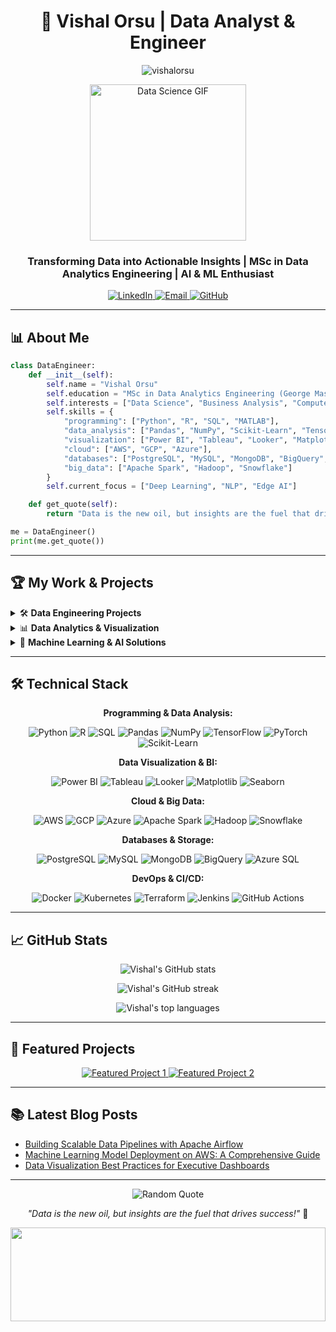 <h1 align="center">🚀 Vishal Orsu | Data Analyst & Engineer</h1>
<p align="center">
  <img src="https://komarev.com/ghpvc/?username=vishalorsu&label=Profile%20Views&color=0e75b6&style=flat" alt="vishalorsu" />
</p>

<div align="center">
  <img src="https://media4.giphy.com/media/v1.Y2lkPTc5MGI3NjExbnRhODZ1eHJ5dXZ1aDY0eHk1Z2t4ZDFhcDc4OGQyY2IwZW04YWpicCZlcD12MV9pbnRlcm5hbF9naWZfYnlfaWQmY3Q9cw/gjrYDwbjnK8x36xZIO/giphy.gif" width="250" alt="Data Science GIF"/>
  <h3>Transforming Data into Actionable Insights | MSc in Data Analytics Engineering | AI & ML Enthusiast</h3>
</div>

<p align="center">
  <a href="https://www.linkedin.com/in/vishalorsu/">
    <img src="https://img.shields.io/badge/LinkedIn-0077B5?style=for-the-badge&logo=linkedin&logoColor=white" alt="LinkedIn"/>
  </a>
  <a href="mailto:vishalorsu@gmail.com">
    <img src="https://img.shields.io/badge/Gmail-D14836?style=for-the-badge&logo=gmail&logoColor=white" alt="Email"/>
  </a>
  <a href="https://github.com/vishalorsu">
    <img src="https://img.shields.io/badge/GitHub-100000?style=for-the-badge&logo=github&logoColor=white" alt="GitHub"/>
  </a>
</p>

<hr>

## 📊 About Me

```python
class DataEngineer:
    def __init__(self):
        self.name = "Vishal Orsu"
        self.education = "MSc in Data Analytics Engineering (George Mason University)"
        self.interests = ["Data Science", "Business Analysis", "Computer Vision", "Machine Learning"]
        self.skills = {
            "programming": ["Python", "R", "SQL", "MATLAB"],
            "data_analysis": ["Pandas", "NumPy", "Scikit-Learn", "TensorFlow", "PyTorch"],
            "visualization": ["Power BI", "Tableau", "Looker", "Matplotlib", "Seaborn"],
            "cloud": ["AWS", "GCP", "Azure"],
            "databases": ["PostgreSQL", "MySQL", "MongoDB", "BigQuery", "Azure SQL"],
            "big_data": ["Apache Spark", "Hadoop", "Snowflake"]
        }
        self.current_focus = ["Deep Learning", "NLP", "Edge AI"]

    def get_quote(self):
        return "Data is the new oil, but insights are the fuel that drives success!"

me = DataEngineer()
print(me.get_quote())
```

<hr>

## 🏆 My Work & Projects

<details>
<summary>🛠️ <b>Data Engineering Projects</b></summary>
<br>
  
1. **Real-time Data Pipeline (AWS)**
   - Built ETL pipeline using AWS Kinesis, Lambda, and S3
   - Implemented streaming analytics for e-commerce data
   - Technologies: Python, AWS, Kinesis, Lambda, S3, Redshift

2. **Customer Segmentation Engine**
   - Developed clustering algorithm for customer behavior analysis
   - Integrated with Power BI for interactive visualizations
   - Technologies: Python, Scikit-Learn, AWS, Power BI
</details>

<details>
<summary>📊 <b>Data Analytics & Visualization</b></summary>
<br>
  
1. **Predictive Maintenance Dashboard**
   - Created ML model for equipment failure prediction
   - Developed interactive dashboard for maintenance teams
   - Technologies: Python, TensorFlow, Tableau, SQL

2. **Market Basket Analysis**
   - Implemented association rule mining for product recommendations
   - Developed visualizations for business stakeholders
   - Technologies: R, Python, Tableau, Power BI
</details>

<details>
<summary>🤖 <b>Machine Learning & AI Solutions</b></summary>
<br>
  
1. **Computer Vision for Quality Control**
   - Developed image recognition system for manufacturing defects
   - Deployed on edge devices for real-time processing
   - Technologies: Python, PyTorch, OpenCV, TensorFlow Lite

2. **NLP-based Customer Feedback Analysis**
   - Created sentiment analysis pipeline for customer reviews
   - Built topic modeling system for feedback categorization
   - Technologies: Python, spaCy, BERT, Hugging Face
</details>

<hr>

## 🛠️ Technical Stack

<p align="center">
  <b>Programming & Data Analysis:</b>
</p>
<p align="center">
  <img src="https://img.shields.io/badge/Python-3776AB?style=for-the-badge&logo=python&logoColor=white" alt="Python"/>
  <img src="https://img.shields.io/badge/R-276DC3?style=for-the-badge&logo=r&logoColor=white" alt="R"/>
  <img src="https://img.shields.io/badge/SQL-4479A1?style=for-the-badge&logo=amazon-dynamodb&logoColor=white" alt="SQL"/>
  <img src="https://img.shields.io/badge/Pandas-150458?style=for-the-badge&logo=pandas&logoColor=white" alt="Pandas"/>
  <img src="https://img.shields.io/badge/NumPy-013243?style=for-the-badge&logo=numpy&logoColor=white" alt="NumPy"/>
  <img src="https://img.shields.io/badge/TensorFlow-FF6F00?style=for-the-badge&logo=tensorflow&logoColor=white" alt="TensorFlow"/>
  <img src="https://img.shields.io/badge/PyTorch-EE4C2C?style=for-the-badge&logo=pytorch&logoColor=white" alt="PyTorch"/>
  <img src="https://img.shields.io/badge/Scikit_Learn-F7931E?style=for-the-badge&logo=scikit-learn&logoColor=white" alt="Scikit-Learn"/>
</p>

<p align="center">
  <b>Data Visualization & BI:</b>
</p>
<p align="center">
  <img src="https://img.shields.io/badge/Power_BI-F2C811?style=for-the-badge&logo=powerbi&logoColor=black" alt="Power BI"/>
  <img src="https://img.shields.io/badge/Tableau-E97627?style=for-the-badge&logo=tableau&logoColor=white" alt="Tableau"/>
  <img src="https://img.shields.io/badge/Looker-4285F4?style=for-the-badge&logo=looker&logoColor=white" alt="Looker"/>
  <img src="https://img.shields.io/badge/Matplotlib-11557c?style=for-the-badge&logo=python&logoColor=white" alt="Matplotlib"/>
  <img src="https://img.shields.io/badge/Seaborn-3776AB?style=for-the-badge&logo=python&logoColor=white" alt="Seaborn"/>
</p>

<p align="center">
  <b>Cloud & Big Data:</b>
</p>
<p align="center">
  <img src="https://img.shields.io/badge/AWS-232F3E?style=for-the-badge&logo=amazon-aws&logoColor=white" alt="AWS"/>
  <img src="https://img.shields.io/badge/GCP-4285F4?style=for-the-badge&logo=google-cloud&logoColor=white" alt="GCP"/>
  <img src="https://img.shields.io/badge/Azure-0078D4?style=for-the-badge&logo=microsoft-azure&logoColor=white" alt="Azure"/>
  <img src="https://img.shields.io/badge/Apache_Spark-E25A1C?style=for-the-badge&logo=apache-spark&logoColor=white" alt="Apache Spark"/>
  <img src="https://img.shields.io/badge/Hadoop-66CCFF?style=for-the-badge&logo=apache&logoColor=black" alt="Hadoop"/>
  <img src="https://img.shields.io/badge/Snowflake-29B5E8?style=for-the-badge&logo=snowflake&logoColor=white" alt="Snowflake"/>
</p>

<p align="center">
  <b>Databases & Storage:</b>
</p>
<p align="center">
  <img src="https://img.shields.io/badge/PostgreSQL-4169E1?style=for-the-badge&logo=postgresql&logoColor=white" alt="PostgreSQL"/>
  <img src="https://img.shields.io/badge/MySQL-4479A1?style=for-the-badge&logo=mysql&logoColor=white" alt="MySQL"/>
  <img src="https://img.shields.io/badge/MongoDB-47A248?style=for-the-badge&logo=mongodb&logoColor=white" alt="MongoDB"/>
  <img src="https://img.shields.io/badge/Google_BigQuery-4285F4?style=for-the-badge&logo=google-cloud&logoColor=white" alt="BigQuery"/>
  <img src="https://img.shields.io/badge/Azure_SQL-0078D4?style=for-the-badge&logo=microsoft-azure&logoColor=white" alt="Azure SQL"/>
</p>

<p align="center">
  <b>DevOps & CI/CD:</b>
</p>
<p align="center">
  <img src="https://img.shields.io/badge/Docker-2496ED?style=for-the-badge&logo=docker&logoColor=white" alt="Docker"/>
  <img src="https://img.shields.io/badge/Kubernetes-326CE5?style=for-the-badge&logo=kubernetes&logoColor=white" alt="Kubernetes"/>
  <img src="https://img.shields.io/badge/Terraform-7B42BC?style=for-the-badge&logo=terraform&logoColor=white" alt="Terraform"/>
  <img src="https://img.shields.io/badge/Jenkins-D24939?style=for-the-badge&logo=jenkins&logoColor=white" alt="Jenkins"/>
  <img src="https://img.shields.io/badge/GitHub_Actions-2088FF?style=for-the-badge&logo=github-actions&logoColor=white" alt="GitHub Actions"/>
</p>

<hr>

## 📈 GitHub Stats

<p align="center">
  <img src="https://github-readme-stats.vercel.app/api?username=vishalorsu&show_icons=true&theme=tokyonight" alt="Vishal's GitHub stats"/>
</p>

<p align="center">
  <img src="https://github-readme-streak-stats.herokuapp.com/?user=vishalorsu&theme=tokyonight" alt="Vishal's GitHub streak"/>
</p>

<p align="center">
  <img src="https://github-readme-stats.vercel.app/api/top-langs/?username=vishalorsu&layout=compact&theme=tokyonight" alt="Vishal's top languages"/>
</p>

<hr>

## 🌟 Featured Projects

<p align="center">
  <a href="https://github.com/vishalorsu/data-pipeline-project">
    <img src="https://github-readme-stats.vercel.app/api/pin/?username=vishalorsu&repo=data-pipeline-project&theme=tokyonight" alt="Featured Project 1"/>
  </a>
  <a href="https://github.com/vishalorsu/ml-forecasting-engine">
    <img src="https://github-readme-stats.vercel.app/api/pin/?username=vishalorsu&repo=ml-forecasting-engine&theme=tokyonight" alt="Featured Project 2"/>
  </a>
</p>

<hr>

## 📚 Latest Blog Posts
<!-- BLOG-POST-LIST:START -->
- [Building Scalable Data Pipelines with Apache Airflow](https://yourblog.com/airflow-pipelines)
- [Machine Learning Model Deployment on AWS: A Comprehensive Guide](https://yourblog.com/ml-aws-deployment)
- [Data Visualization Best Practices for Executive Dashboards](https://yourblog.com/exec-dashboard-tips)
<!-- BLOG-POST-LIST:END -->

<hr>

<p align="center">
  <img src="https://quotes-github-readme.vercel.app/api?type=horizontal&theme=tokyonight" alt="Random Quote"/>
</p>

<p align="center">
  <i>"Data is the new oil, but insights are the fuel that drives success!"</i> 🚀
</p>

<div align="center">
  <img src="https://github.com/vishalorsu/vishalorsu/blob/main/assets/wave.gif" width="100%" height="150">
</div>